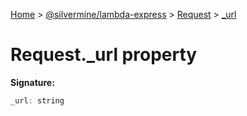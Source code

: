 [Home](./index) &gt; [@silvermine/lambda-express](./lambda-express.md) &gt; [Request](./lambda-express.request.md) &gt; [\_url](./lambda-express.request._url.md)

# Request.\_url property


**Signature:**
```javascript
_url: string
```
